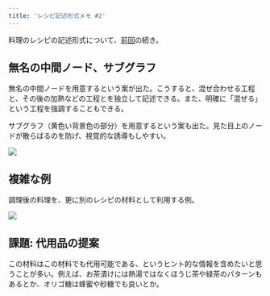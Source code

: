 ```yaml
---
title: 'レシピ記述形式メモ #2'
---
```

料理のレシピの記述形式について、[前回](https://r7kamura.com/articles/2022-05-13-mermaid-recipe-memo)の続き。

無名の中間ノード、サブグラフ
--------------

無名の中間ノードを用意するという案が出た。こうすると、混ぜ合わせる工程と、その後の加熱などの工程とを独立して記述できる。また、明確に「混ぜる」という工程を強調することもできる。

サブグラフ（黄色い背景色の部分）を用意するという案も出た。見た目上のノードが散らばるのを防げ、視覚的な誘導もしやすい。

![](https://lh4.googleusercontent.com/vXk7JsN42My5b_YYqPbgH_65yJunldC9R_B3ig3yxaTynCk0hfAU1WR7jc7NUgij4CTQPMoEd2fb6rBXAWo25meRb2kI6fA9R19vF_mMziHF39viwaHqdnhgzdU79nEQ004Wiur6JupqkkQE9FI2Cg)

複雑な例
----

調理後の料理を、更に別のレシピの材料として利用する例。

![](https://lh3.googleusercontent.com/tBI7z-atcKvkz7hdYYJYt81xBdUqpy1VEqm2eEDu82WipUQSI5LPyJID8B274VAsEk356OaN3UzQlWyypHo_Cz5FuDLT8R-hoMI5O48aRs4zzM5J2ZlhZYRkCblYXAEG5S_PZntjvTQ4JIqPDAZOow)

課題: 代用品の提案
----------

この材料はこの材料でも代用可能である、というヒント的な情報を含めたいと思うことが多い。例えば、お茶漬けには熱湯ではなくほうじ茶や緑茶のパターンもあるとか、オリゴ糖は蜂蜜や砂糖でも良いとか。
